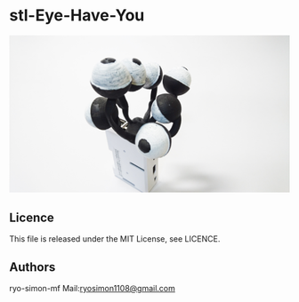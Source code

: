 # stl-Eye-Have-You
![image.png](https://raw.githubusercontent.com/ryo-simon-mf/stl-Eye-Have-You/master/image/image.jpg)
## Licence 
This file is released under the MIT License, see LICENCE. 

## Authors
ryo-simon-mf
Mail:ryosimon1108@gmail.com

